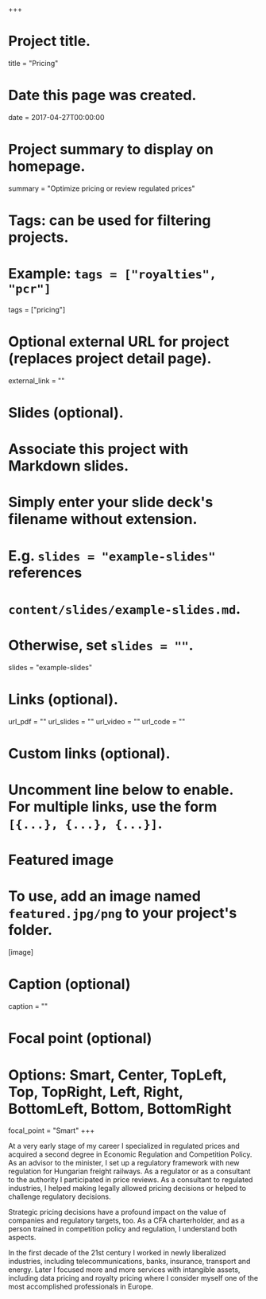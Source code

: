 +++
# Project title.
title = "Pricing"

# Date this page was created.
date = 2017-04-27T00:00:00

# Project summary to display on homepage.
summary = "Optimize pricing or review regulated prices"

# Tags: can be used for filtering projects.
# Example: `tags = ["royalties", "pcr"]`
tags = ["pricing"]

# Optional external URL for project (replaces project detail page).
external_link = ""

# Slides (optional).
#   Associate this project with Markdown slides.
#   Simply enter your slide deck's filename without extension.
#   E.g. `slides = "example-slides"` references 
#   `content/slides/example-slides.md`.
#   Otherwise, set `slides = ""`.
slides = "example-slides"

# Links (optional).
url_pdf = ""
url_slides = ""
url_video = ""
url_code = ""

# Custom links (optional).
#   Uncomment line below to enable. For multiple links, use the form `[{...}, {...}, {...}]`.


# Featured image
# To use, add an image named `featured.jpg/png` to your project's folder. 
[image]
  # Caption (optional)
  caption = ""
  
  # Focal point (optional)
  # Options: Smart, Center, TopLeft, Top, TopRight, Left, Right, BottomLeft, Bottom, BottomRight
  focal_point = "Smart"
+++

At a very early stage of my career I specialized in regulated prices and acquired a second degree in Economic Regulation and Competition Policy.  As an advisor to the minister, I set up a regulatory framework with new regulation for Hungarian freight railways.  As a regulator or as a consultant to the authority I participated in price reviews.  As a consultant to regulated industries, I helped making legally allowed pricing decisions or helped to challenge regulatory decisions.

Strategic pricing decisions have a profound impact on the value of companies and regulatory targets, too.  As a CFA charterholder, and as a person trained in competition policy and regulation, I understand both aspects.

In the first decade of the 21st century I worked in newly liberalized industries, including telecommunications, banks, insurance, transport and energy.    Later I focused more and more services with intangible assets, including data pricing and royalty pricing where I consider myself one of the most accomplished professionals in Europe. 


